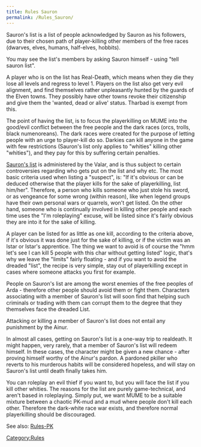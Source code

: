 ```yaml
---
title: Rules Sauron
permalink: /Rules_Sauron/
---
```


Sauron's list is a list of people acknowledged by Sauron as his
followers, due to their chosen path of player-killing other members of
the free races (dwarves, elves, humans, half-elves, hobbits).

You may see the list's members by asking Sauron himself - using "tell
sauron list".

A player who is on the list has Real-Death, which means when they die
they lose all levels and regress to level 1. Players on the list also
get very evil alignment, and find themselves rather unpleasantly hunted
by the guards of the Elven towns. They possibly have other towns revoke
their citizenship and give them the 'wanted, dead or alive' status.
Tharbad is exempt from this.

The point of having the list, is to focus the playerkilling on MUME into
the good/evil conflict between the free people and the dark races (orcs,
trolls, black numenoreans). The dark races were created for the purpose
of letting people with an urge to player-kill do so. Darkies can kill
anyone in the game with few restrictions (Sauron's list only applies to
"whities" killing other "whities"), and they pay for this by suffering
certain penalties.

[Sauron's list](Saurons_List "wikilink") is administered by the Valar,
and is thus subject to certain controversies regarding who gets put on
the list and why etc. The most basic criteria used when listing a
"suspect", is: "If it's obvious or can be deduced otherwise that the
player kills for the sake of playerkilling, list him/her". Therefore, a
person who kills someone who just stole his sword, or as vengeance for
some wrong (within reason), like when legend groups have their own
personal wars or quarrels, won't get listed. On the other hand, someone
who is continually involved in killing other people and each time uses
the "I'm roleplaying" excuse, will be listed since it's fairly obvious
they are into it for the sake of killing.

A player can be listed for as little as one kill, according to the
criteria above, if it's obvious it was done just for the sake of
killing, or if the victim was an Istar or Istar's apprentice. The thing
we want to avoid is of course the "hmm let's see I can kill 5 people
with this char without getting listed" logic, that's why we leave the
"limits" fairly floating - and if you want to avoid the dreaded "list",
the recipe is very simple, stay out of playerkilling except in cases
where someone attacks you first for example.

People on Sauron's list are among the worst enemies of the free peoples
of Arda - therefore other people should avoid them or fight them.
Characters associating with a member of Sauron's list will soon find
that helping such criminals or trading with them can corrupt them to the
degree that they themselves face the dreaded List.

Attacking or killing a member of Sauron's list does not entail any
punishment by the Ainur.

In almost all cases, getting on Sauron's list is a one-way trip to
realdeath. It might happen, very rarely, that a member of Sauron's list
will redeem himself. In these cases, the character might be given a new
chance - after proving himself worthy of the Ainur's pardon. A pardoned
pkiller who reverts to his murderous habits will be considered hopeless,
and will stay on Sauron's list until death finally takes him.

You can roleplay an evil thief if you want to, but you will face the
list if you kill other whities. The reasons for the list are purely
game-technical, and aren't based in roleplaying. Simply put, we want
MUME to be a suitable mixture between a chaotic PK-mud and a mud where
people don't kill each other. Therefore the dark-white race war exists,
and therefore normal playerkilling should be discouraged.

See also: [Rules-PK](Rules-PK "wikilink")

[Category:Rules](Category:Rules "wikilink")
